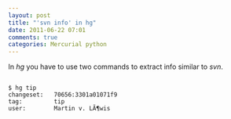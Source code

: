 ```yaml
---
layout: post
title: "'svn info' in hg"
date: 2011-06-22 07:01
comments: true
categories: Mercurial python
---
```


In _hg_ you have to use two commands to extract info similar to _svn_.

```

$ hg tip
changeset:   70656:3301a01071f9
tag:         tip
user:        Martin v. LÃ¶wis 

